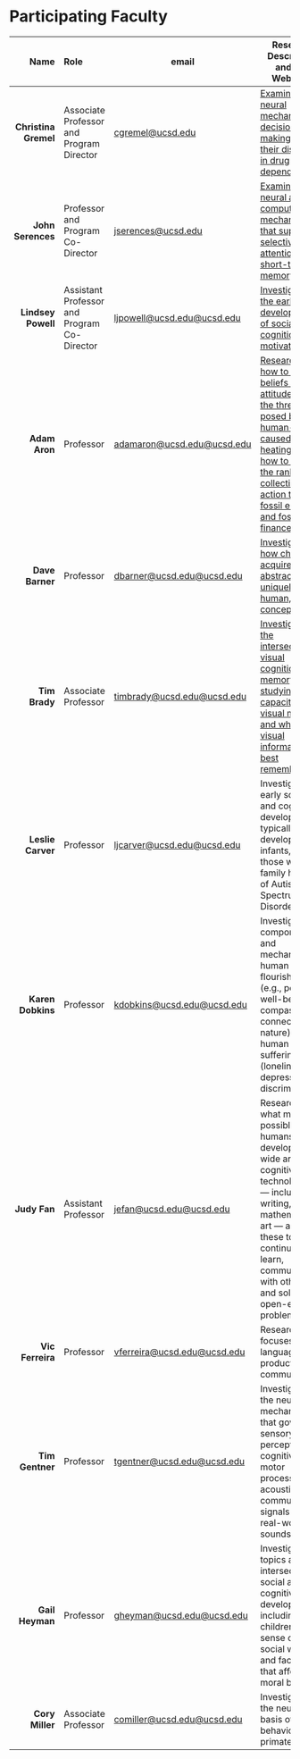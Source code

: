 # Participating Faculty

| Name     | Role                | email    | Research Description and Lab Webpage |
| ----------------: | :---------| -----------| ------------ | 
| **Christina Gremel** | Associate Professor and Program Director  | [cgremel@ucsd.edu](mailto:cgremel@ucsd.edu) | [Examines the neural mechanisms of decision-making and their disruption in drug dependence](https://gremellab.ucsd.edu/) |
| **John Serences** | Professor and Program Co-Director  | [jserences@ucsd.edu](mailto:jserences@ucsd.edu) | [Examines neural and computational mechanisms that support selective attention and short-term memory](https://serenceslab.ucsd.edu/) |
| **Lindsey Powell** | Assistant Professor and Program Co-Director  | [ljpowell@ucsd.edu@ucsd.edu](mailto:ljpowell@ucsd.edu@ucsd.edu) | [Investigates the early development of social cognition and motivation](https://www.lindseypowell.org/) |
| **Adam Aron** | Professor  | [adamaron@ucsd.edu@ucsd.edu](mailto:adamaron@ucsd.edu@ucsd.edu) | [Researching how to shift beliefs and attitudes on the threat posed by human-caused global heating and how to bolster the ranks of collective action to end fossil energy and fossil finance](https://aronlab.org/) |
| **Dave Barner** | Professor  | [dbarner@ucsd.edu@ucsd.edu](mailto:dbarner@ucsd.edu@ucsd.edu) | [Investigates how children acquire abstract, uniquely human, concepts](http://www.ladlab.com/barner) |
| **Tim Brady** | Associate Professor  | [timbrady@ucsd.edu@ucsd.edu](mailto:timbrady@ucsd.edu@ucsd.edu) | [Investigates the intersection of visual cognition and memory, studying the capacity of visual memory and what visual information is best remembered](https://bradylab.ucsd.edu/) |
| **Leslie Carver** | Professor  | [ljcarver@ucsd.edu@ucsd.edu](mailto:ljcarver@ucsd.edu@ucsd.edu) | Investigates early social and cognitive development in typically developing infants, and those with a family history of Autism Spectrum Disorder (ASD) |
| **Karen Dobkins** | Professor  | [kdobkins@ucsd.edu@ucsd.edu](mailto:kdobkins@ucsd.edu@ucsd.edu) | Investigate the components and mechanisms of human flourishing (e.g., personal well-being, compassion, connection to nature) vs. human suffering (loneliness, depression, discrimination) |
| **Judy Fan** | Assistant Professor  | [jefan@ucsd.edu@ucsd.edu](mailto:jefan@ucsd.edu@ucsd.edu) | Researches what made it possible for humans to develop such a wide array of cognitive technologies — including writing, mathematics, art — and use these tools to continually learn, communicate with others, and solve open-ended problems |
| **Vic Ferreira** | Professor  | [vferreira@ucsd.edu@ucsd.edu](mailto:vferreira@ucsd.edu@ucsd.edu) | Research focuses on language production and communication |
| **Tim Gentner** | Professor  | [tgentner@ucsd.edu@ucsd.edu](mailto:tgentner@ucsd.edu@ucsd.edu) | Investigates the neural mechanisms that govern the sensory, perceptual, cognitive, and motor processing of acoustic communication signals and real-world sounds |
| **Gail Heyman** | Professor  | [gheyman@ucsd.edu@ucsd.edu](mailto:gheyman@ucsd.edu@ucsd.edu) | Investigate topics at the intersection of social and cognitive development, including how children make sense of the social world, and factors that affect their moral behavior |
| **Cory Miller** | Associate Professor  | [comiller@ucsd.edu@ucsd.edu](mailto:comiller@ucsd.edu@ucsd.edu) | Investigates the neural basis of natural behavior in the primate brain |